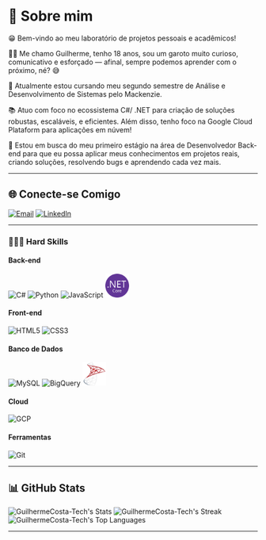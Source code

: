# 🪪 Sobre mim

😁 Bem-vindo ao meu laboratório de projetos pessoais e acadêmicos! 

👦🏻 Me chamo Guilherme, tenho 18 anos, sou um garoto muito curioso, comunicativo e esforçado — afinal, sempre podemos aprender com o próximo, né? 😅

📖 Atualmente estou cursando meu segundo semestre de Análise e Desenvolvimento de Sistemas pelo Mackenzie.

📚 Atuo com foco no ecossistema C#/ .NET para criação de soluções robustas, escaláveis, e eficientes. Além disso, tenho foco na Google Cloud Plataform para aplicações em núvem!

💼 Estou em busca do meu primeiro estágio na área de Desenvolvedor Back-end para que eu possa aplicar meus conhecimentos em projetos reais, criando soluções, resolvendo bugs e aprendendo cada vez mais.

---

## 🌐 Conecte-se Comigo

[![Email](https://img.shields.io/badge/Email-D14836?logo=gmail&logoColor=white)](mailto:guilhermecosta.tech@gmail.com)
[![LinkedIn](https://img.shields.io/badge/LinkedIn-0A66C2?logo=linkedin&logoColor=white&style=flat-square)](www.linkedin.com/in/guilhermecosta-tech)

---

### 👨🏻‍💻 Hard Skills

#### Back-end
<div align="left">
  <img src="https://cdn.jsdelivr.net/gh/devicons/devicon/icons/csharp/csharp-original.svg"
       width="48" alt="C#" />
  <img src="https://cdn.jsdelivr.net/gh/devicons/devicon/icons/python/python-original.svg"
       width="48" alt="Python" />
    <img src="https://cdn.jsdelivr.net/gh/devicons/devicon/icons/javascript/javascript-original.svg"
       width="48" alt="JavaScript" />
    <img align="auto" alt="DotNetCore" width="48" src="https://github.com/devicons/devicon/blob/v2.16.0/icons/dotnetcore/dotnetcore-original.svg"/>
  
  </div>

#### Front-end
<div align="left">
    <img src="https://cdn.jsdelivr.net/gh/devicons/devicon/icons/html5/html5-original.svg"
       width="48" alt="HTML5" />
    <img src="https://cdn.jsdelivr.net/gh/devicons/devicon/icons/css3/css3-original.svg"
       width="48" alt="CSS3" />
</div>

#### Banco de Dados
<div align="left">
  <img src="https://cdn.jsdelivr.net/gh/devicons/devicon/icons/mysql/mysql-original.svg"
       width="48" alt="MySQL" />
         <img src="https://www.vectorlogo.zone/logos/google_bigquery/google_bigquery-icon.svg"
       width="48" alt="BigQuery" />
  <img align="auto" alt="SQL Server" height="auto" width="48" src="https://raw.githubusercontent.com/devicons/devicon/master/icons/microsoftsqlserver/microsoftsqlserver-original.svg">
</div>

#### Cloud
<div align="left">
  <img src="https://cdn.jsdelivr.net/gh/devicons/devicon/icons/googlecloud/googlecloud-original.svg"
       width="48" alt="GCP" />
 </div>


#### Ferramentas
<div align="left">
  <img src="https://cdn.jsdelivr.net/gh/devicons/devicon/icons/git/git-original.svg"
       width="48" alt="Git" />
 </div>








---

## 📊 GitHub Stats

![GuilhermeCosta-Tech's Stats](https://github-readme-stats.vercel.app/api?username=GuilhermeCosta-Tech&theme=dark&show_icons=true&hide_border=false&count_private=true)
![GuilhermeCosta-Tech's Streak](https://github-readme-streak-stats.herokuapp.com/?user=GuilhermeCosta-Tech&theme=dark&hide_border=false)
![GuilhermeCosta-Tech's Top Languages](https://github-readme-stats.vercel.app/api/top-langs/?username=GuilhermeCosta-Tech&theme=dark&show_icons=true&hide_border=false&layout=compact)

---


